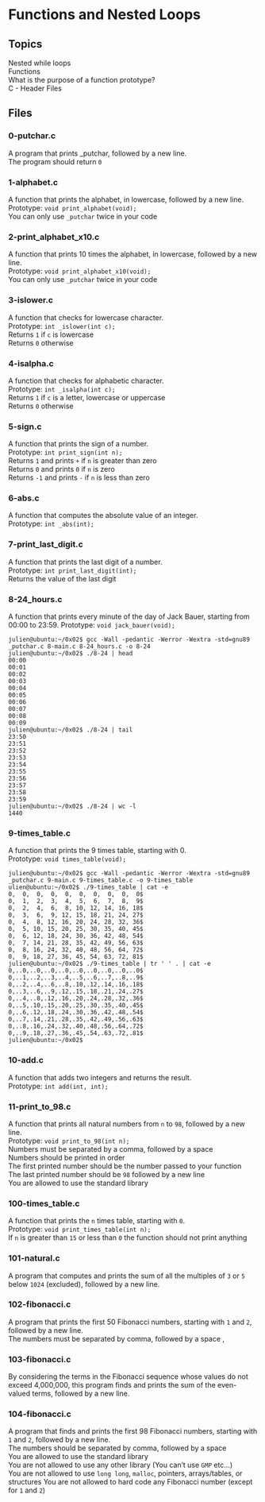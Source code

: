 # Functions and Nested Loops
## Topics
Nested while loops  
Functions  
What is the purpose of a function prototype?  
C - Header Files  
## Files
### 0-putchar.c
A program that prints _putchar, followed by a new line.  
The program should return `0`  
### 1-alphabet.c
A function that prints the alphabet, in lowercase, followed by a new line.  
Prototype: `void print_alphabet(void);`  
You can only use `_putchar` twice in your code  
### 2-print_alphabet_x10.c
A function that prints 10 times the alphabet, in lowercase, followed by a new line.  
Prototype: `void print_alphabet_x10(void);`  
You can only use `_putchar` twice in your code  
### 3-islower.c
A function that checks for lowercase character.  
Prototype: `int _islower(int c);`  
Returns `1` if `c` is lowercase  
Returns `0` otherwise
### 4-isalpha.c
A function that checks for alphabetic character.  
Prototype: `int _isalpha(int c);`  
Returns `1` if `c` is a letter, lowercase or uppercase  
Returns `0` otherwise  
### 5-sign.c
A function that prints the sign of a number.  
Prototype: `int print_sign(int n);`  
Returns `1` and prints `+` if `n` is greater than zero   
Returns `0` and prints `0` if `n` is zero  
Returns `-1` and prints `-` if `n` is less than zero
### 6-abs.c
A function that computes the absolute value of an integer.  
Prototype: `int _abs(int);`  
### 7-print_last_digit.c
A function that prints the last digit of a number.  
Prototype: `int print_last_digit(int);`  
Returns the value of the last digit  
### 8-24_hours.c
A function that prints every minute of the day of Jack Bauer, starting from 00:00 to 23:59.
Prototype: `void jack_bauer(void);`  
```
julien@ubuntu:~/0x02$ gcc -Wall -pedantic -Werror -Wextra -std=gnu89 _putchar.c 8-main.c 8-24_hours.c -o 8-24
julien@ubuntu:~/0x02$ ./8-24 | head
00:00
00:01
00:02
00:03
00:04
00:05
00:06
00:07
00:08
00:09
julien@ubuntu:~/0x02$ ./8-24 | tail
23:50
23:51
23:52
23:53
23:54
23:55
23:56
23:57
23:58
23:59
julien@ubuntu:~/0x02$ ./8-24 | wc -l
1440
```
### 9-times_table.c
A function that prints the 9 times table, starting with 0.  
Prototype: `void times_table(void);`  
```
julien@ubuntu:~/0x02$ gcc -Wall -pedantic -Werror -Wextra -std=gnu89 _putchar.c 9-main.c 9-times_table.c -o 9-times_table
ulien@ubuntu:~/0x02$ ./9-times_table | cat -e
0,  0,  0,  0,  0,  0,  0,  0,  0,  0$
0,  1,  2,  3,  4,  5,  6,  7,  8,  9$
0,  2,  4,  6,  8, 10, 12, 14, 16, 18$
0,  3,  6,  9, 12, 15, 18, 21, 24, 27$
0,  4,  8, 12, 16, 20, 24, 28, 32, 36$
0,  5, 10, 15, 20, 25, 30, 35, 40, 45$
0,  6, 12, 18, 24, 30, 36, 42, 48, 54$
0,  7, 14, 21, 28, 35, 42, 49, 56, 63$
0,  8, 16, 24, 32, 40, 48, 56, 64, 72$
0,  9, 18, 27, 36, 45, 54, 63, 72, 81$
julien@ubuntu:~/0x02$ ./9-times_table | tr ' ' . | cat -e
0,..0,..0,..0,..0,..0,..0,..0,..0,..0$
0,..1,..2,..3,..4,..5,..6,..7,..8,..9$
0,..2,..4,..6,..8,.10,.12,.14,.16,.18$
0,..3,..6,..9,.12,.15,.18,.21,.24,.27$
0,..4,..8,.12,.16,.20,.24,.28,.32,.36$
0,..5,.10,.15,.20,.25,.30,.35,.40,.45$
0,..6,.12,.18,.24,.30,.36,.42,.48,.54$
0,..7,.14,.21,.28,.35,.42,.49,.56,.63$
0,..8,.16,.24,.32,.40,.48,.56,.64,.72$
0,..9,.18,.27,.36,.45,.54,.63,.72,.81$
julien@ubuntu:~/0x02$ 
```
### 10-add.c
A function that adds two integers and returns the result.  
Prototype: `int add(int, int);`  
### 11-print_to_98.c
A function that prints all natural numbers from `n` to `98`, followed by a new line.  
Prototype: `void print_to_98(int n);`  
Numbers must be separated by a comma, followed by a space  
Numbers should be printed in order  
The first printed number should be the number passed to your function  
The last printed number should be `98` followed by a new line  
You are allowed to use the standard library  
### 100-times_table.c
A function that prints the `n` times table, starting with `0`.  
Prototype: `void print_times_table(int n);`  
If `n` is greater than `15` or less than `0` the function should not print anything
### 101-natural.c
A program that computes and prints the sum of all the multiples of `3` or `5` below `1024` (excluded), followed by a new line.  
### 102-fibonacci.c
A program that prints the first 50 Fibonacci numbers, starting with `1` and `2`, followed by a new line.  
The numbers must be separated by comma, followed by a space , 
### 103-fibonacci.c
By considering the terms in the Fibonacci sequence whose values do not exceed 4,000,000, this program finds and prints the sum of the even-valued terms, followed by a new line.  
### 104-fibonacci.c
A program that finds and prints the first 98 Fibonacci numbers, starting with `1` and `2`, followed by a new line.  
The numbers should be separated by comma, followed by a space  
You are allowed to use the standard library  
You are not allowed to use any other library (You can’t use `GMP` etc…)  
You are not allowed to use `long long`, `malloc`, pointers, arrays/tables, or structures
You are not allowed to hard code any Fibonacci number (except for `1` and `2`)
